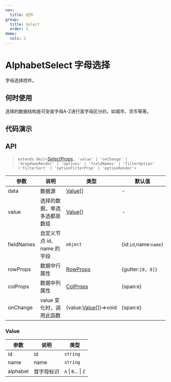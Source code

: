 ```yaml
---
nav:
  title: 组件
group:
  title: Select
  order: 1
demo:
  cols: 2
---
```


# AlphabetSelect 字母选择

字母选择控件。

## 何时使用

选择的数据结构是可安装字母A-Z进行首字母区分的，如城市、货币等等。

## 代码演示

<code src='./demo/basic.tsx' title='基本使用'></code>
<code src='./demo/multiple.tsx' title='多选'></code>

## API

> `extends Omit<`[SelectProps](https://ant-design.antgroup.com/components/select-cn#select-props)`, 'value' | 'onChange' | 'dropdownRender' | 'options' | 'fieldNames' | 'filterOption' |'filterSort' | 'optionFilterProp' | 'optionRender'>`

| 参数       | 说明                         | 类型                                                               | 默认值                |
| ---------- | ---------------------------- | ------------------------------------------------------------------ | --------------------- |
| data       | 数据源                       | [Value](#value)[]                                                  | -                     |
| value      | 选择的数据，单选多选都是数组 | [Value](#value)[]                                                  | -                     |
| fieldNames | 自定义节点 id、name 的字段   | `object`                                                           | {id:`id`,name:`name`} |
| rowProps   | 数据中行属性                 | [RowProps](https://ant-design.antgroup.com/components/grid-cn#row) | {gutter:`[8, 8]`}     |
| colProps   | 数据中列属性                 | [ColProps](https://ant-design.antgroup.com/components/grid-cn#col) | {span:`6`}            |
| onChange   | value 变化时，调用此函数     | (value:[Value](#value)[])=>void                                    | {span:`6`}            |

### Value

| 参数     | 说明       | 类型                 |
| -------- | ---------- | -------------------- |
| id       | id         | `string`             |
| name     | name       | `string`             |
| alphabet | 首字母标识 | `A` \| `B`... \| `Z` |
